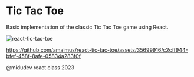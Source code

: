 # Tic Tac Toe

Basic implementation of the classic Tic Tac Toe game using React.

![react-tic-tac-toe](https://github.com/amaimus/react-tic-tac-toe/assets/35699916/87442cb0-44bc-4cc1-9352-13545f7779a1)

https://github.com/amaimus/react-tic-tac-toe/assets/35699916/c2cff944-bfef-458f-8afe-05834a283f0f

@midudev react class 2023
